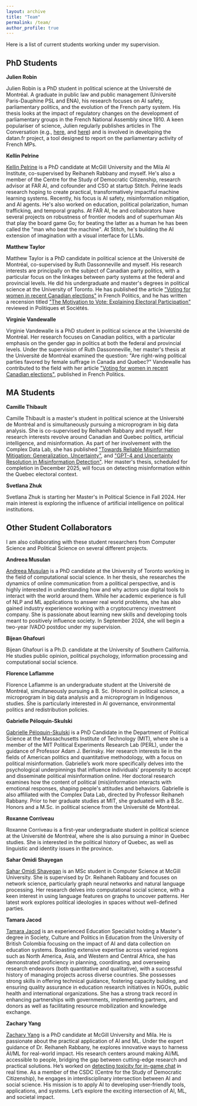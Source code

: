 ```yaml
---
layout: archive
title: "Team"
permalink: /team/
author_profile: true
---
```

Here is a list of current students working under my supervision. 
## PhD Students
**Julien Robin** 

Julien Robin is a PhD student in political science at the Université de Montréal. A graduate in public law and public management (Université Paris-Dauphine PSL and ENA), his research focuses on AI safety, parliamentary politics, and the evolution of the French party system. His thesis looks at the impact of regulatory changes on the development of parliamentary groups in the French National Assembly since 1910. A keen populariser of science, Julien regularly publishes articles in The Conversation (e.g., [here](https://theconversation.com/reforme-des-retraites-comment-les-parlementaires-tentent-de-rassembler-leurs-troupes-199262), and [here](https://theconversation.com/comment-le-travail-de-lassemblee-nationale-sest-invite-dans-le-quotidien-207071)) and is involved in developing the datan.fr project, a tool designed to report on the parliamentary activity of French MPs.

**Kellin Pelrine**

[Kellin Pelrine](https://kellinpelrine.github.io/) is a PhD candidate at McGill University and the Mila AI Institute, co-supervised by Reihaneh Rabbany and myself. He's also a member of the Centre for the Study of Democratic Citizenship, research advisor at FAR AI, and cofounder and CSO at startup Stitch. Pelrine leads research hoping to create practical, transformatively impactful machine learning systems. Recently, his focus is AI safety, misinformation mitigation, and AI agents. He's also worked on education, political polarization, human trafficking, and temporal graphs. At FAR AI, he and collaborators have several projects on robustness of frontier models and of superhuman AIs that play the board game Go; for beating the latter as a human he has been called the "man who beat the machine". At Stitch, he's building the AI extension of imagination with a visual interface for LLMs.

**Matthew Taylor** 

Matthew Taylor is a PhD candidate in political science at the Université de Montréal, co-supervised by Ruth Dassonneville and myself. His research interests are principally on the subject of Canadian party politics, with a particular focus on the linkages between party systems at the federal and provincial levels. He did his undergraduate and master's degrees in political science at the University of Toronto. He has published the article ["Voting for women in recent Canadian elections"](https://link.springer.com/article/10.1057/s41253-024-00236-5) in French Politics, and he has written a recension titled ["The Motivation to Vote: Explaining Electoral Participation"](https://www.erudit.org/fr/revues/ps/2022-v41-n1-ps06695/1085195ar/) reviewed in Politiques et Sociétés.

**Virginie Vandewalle** 

Virginie Vandewalle is a PhD student in political science at the Université de Montréal. Her research focuses on Canadian politics, with a particular emphasis on the gender gap in politics at both the federal and provincial levels. Under the supervision of Ruth Dassonneville, her master's thesis at the Université de Montréal examined the question: "Are right-wing political parties favored by female suffrage in Canada and Quebec?" Vandewalle has contributed to the field with her article ["Voting for women in recent Canadian elections"](https://link.springer.com/article/10.1057/s41253-024-00236-5), published in French Politics.

## MA Students
**Camille Thibault**

Camille Thibault is a master's student in political science at the Université de Montréal and is simultaneously pursuing a microprogram in big data analysis. She is co-supervised by Reihaneh Rabbany and myself. Her research interests revolve around Canadian and Quebec politics, artificial intelligence, and misinformation. As part of her involvement with the Complex Data Lab, she has published ["Towards Reliable Misinformation Mitigation: Generalization, Uncertainty"](https://arxiv.org/abs/2305.14928), and ["GPT-4 and Uncertainty Resolution in Misinformation Detection"](https://arxiv.org/abs/2401.01197). Her master's thesis, scheduled for completion in December 2025, will focus on detecting misinformation within the Quebec electoral context.

**Svetlana Zhuk**

Svetlana Zhuk is starting her Master's in Political Science in Fall 2024. Her main interest is exploring the influence of artificial intelligence on political institutions.

## Other Student Collaborators
I am also collaborating with these student researchers from Computer Science and Political Science on several different projects. 

**Andreea Musulan**

[Andreea Musulan](https://amusulan.github.io/) is a PhD candidate at the University of Toronto working in the field of computational social science. In her thesis, she researches the dynamics of online communication from a political perspective, and is highly interested in understanding how and why actors use digital tools to interact with the world around them. While her academic experience is full of NLP and ML applications to answer real world problems, she has also gained industry experience working with a cryptocurrency investment company. She is passionate about learning new skills and developing tools meant to positively influence society. In September 2024, she will begin a two-year IVADO postdoc under my supervision. 

**Bijean Ghafouri**

Bijean Ghafouri is a Ph.D. candidate at the University of Southern California. He studies public opinion, political psychology, information processing and computational social science.

**Florence Laflamme**

Florence Laflamme is an undergraduate student at the Université de Montréal, simultaneously pursuing a B. Sc. (Honors) in political science, a microprogram in big data analysis and a microprogram in Indigenous studies. She is particularly interested in AI governance, environmental politics and redistribution policies.

**Gabrielle Péloquin-Skulski**

[Gabrielle Péloquin-Skulski](https://scholar.google.com/citations?user=1EbUmSsAAAAJ&hl=en&oi=ao) is a PhD Candidate in the Department of Political Science at the Massachusetts Institute of Technology (MIT), where she is a member of the MIT Political Experiments Research Lab (PERL), under the guidance of Professor Adam J. Berinsky. Her research interests lie in the fields of American politics and quantitative methodology, with a focus on political misinformation. Gabrielle’s work more specifically delves into the psychological underpinnings that influence individuals' propensity to accept and disseminate political misinformation online. Her doctoral research examines how the content of political (mis)information interacts with emotional responses, shaping people's attitudes and behaviors. Gabrielle is also affiliated with the Complex Data Lab, directed by Professor Reihaneh Rabbany. Prior to her graduate studies at MIT, she graduated with a B.Sc. Honors and a M.Sc. in political science from the Université de Montréal.

**Roxanne Corriveau**

Roxanne Corriveau is a first-year undergraduate student in political science at the Université de Montréal, where she is also pursuing a minor in Quebec studies. She is interested in the political history of Quebec, as well as linguistic and identity issues in the province.

**Sahar Omidi Shayegan**

[Sahar Omidi Shayegan](https://saharshayegan.github.io/) is an MSc student in Computer Science at McGill University. She is supervised by Dr. Reihaneh Rabbany and focuses on network science, particularly graph neural networks and natural language processing. Her research delves into computational social science, with a keen interest in using language features on graphs to uncover patterns. Her latest work explores political ideologies in spaces without well-defined parties.

**Tamara Jacod**

[Tamara Jacod](https://www.linkedin.com/in/tamara-jacod/) is an experienced Education Specialist   holding   a   Master's   degree   in Society, Culture and Politics in Education from   the   University   of   British   Colombia focusing on the impact of AI and data collection on education systems. Boasting extensive expertise across varied regions such as North America, Asia, and Western and Central Africa, she has demonstrated proficiency in planning, coordinating, and overseeing   research   endeavors   (both quantitative   and   qualitative),   with   a successful   history   of   managing   projects across diverse countries. She possesses strong skills in offering technical guidance, fostering capacity building, and ensuring quality assurance in education   research   initiatives   in   NGOs,   public   health   and   international organizations. She has a strong track record in enhancing partnerships with governments, implementing partners, and donors as well as facilitating resource mobilization and knowledge exchange. 

**Zachary Yang**

[Zachary Yang](https://www.linkedin.com/in/zachary-y-647209103/) is a PhD candidate at McGill University and Mila. He is passionate about the practical application of AI and ML. Under the expert guidance of Dr. Reihaneh Rabbany, he explores innovative ways to harness AI/ML for real-world impact. His research centers around making AI/ML accessible to people, bridging the gap between cutting-edge research and practical solutions. He’s worked on [detecting toxicity for in-game chat](https://aclanthology.org/2023.findings-emnlp.663/) in real time.  As a member of the CSDC (Centre for the Study of Democratic Citizenship), he engages in interdisciplinary intersection between AI and social science. His mission is to apply AI to developing user-friendly tools, applications, and systems. Let’s explore the exciting intersection of AI, ML, and societal impact.









